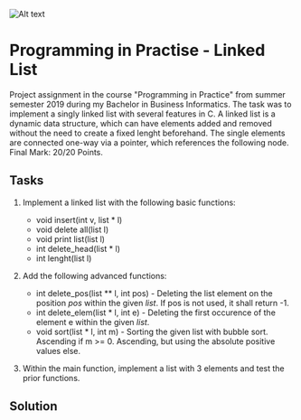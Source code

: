 ![Alt text](https://github.com/Ben-Ed/AuD_SS19/blob/master/ll2.gif?raw=true "Title")

# Programming in Practise - Linked List

Project assignment in the course "Programming in Practice" from summer semester 2019 during my Bachelor in Business Informatics. The task was to implement a singly linked list with several features in C. A linked list is a dynamic data structure, which can have elements added and removed without the need to create a fixed lenght beforehand. The single elements are connected one-way via a pointer, which references the following node. 
<br> Final Mark: 20/20 Points.

## Tasks

 1. Implement a linked list with the following basic functions:
	-	void insert(int v, list * l)
	-	void delete all(list l)
	-	void print list(list l)
	*	int delete_head(list * l)
	*	int lenght(list l)

2. Add the following advanced functions:
	*	int delete_pos(list ** l, int pos) - Deleting the list element on the position *pos* within the given *list*. If pos is not used, it shall return -1.
	*	int delete_elem(list * l, int e) - Deleting the first occurence of the element e within the given *list*. 
	*	void sort(list * l, int m) - Sorting the given list with bubble sort. Ascending if m >= 0. Ascending, but using the  absolute positive values else.
		
3. Within the main function, implement a list with 3 elements and test the prior functions.


## Solution
